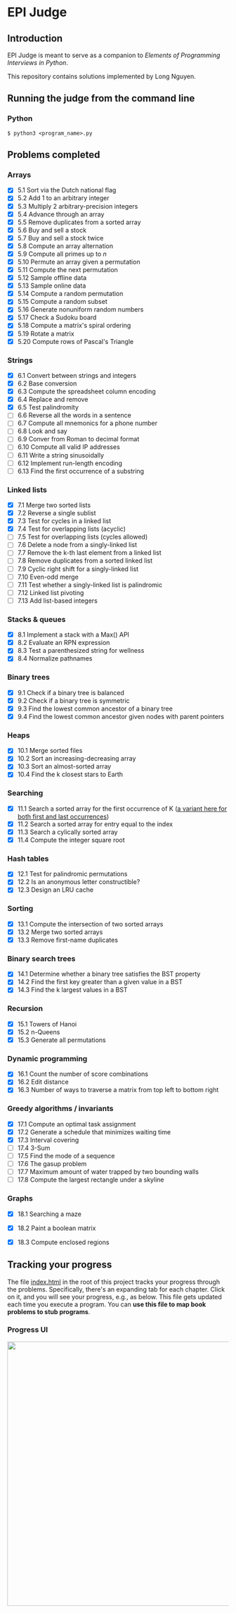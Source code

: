 # EPI Judge

## Introduction

EPI Judge is meant to serve as a companion to *Elements of Programming Interviews in Python*.

This repository contains solutions implemented by Long Nguyen.

## Running the judge from the command line

### Python

    $ python3 <program_name>.py

## Problems completed
### Arrays
- [x] 5.1 Sort via the Dutch national flag
- [x] 5.2 Add 1 to an arbitrary integer
- [x] 5.3 Multiply 2 arbitrary-precision integers
- [x] 5.4 Advance through an array
- [x] 5.5 Remove duplicates from a sorted array
- [x] 5.6 Buy and sell a stock
- [x] 5.7 Buy and sell a stock twice
- [x] 5.8 Compute an array alternation
- [x] 5.9 Compute all primes up to *n*
- [x] 5.10 Permute an array given a permutation
- [x] 5.11 Compute the next permutation
- [x] 5.12 Sample offline data
- [x] 5.13 Sample online data
- [x] 5.14 Compute a random permutation
- [x] 5.15 Compute a random subset
- [x] 5.16 Generate nonuniform random numbers
- [x] 5.17 Check a Sudoku board
- [x] 5.18 Compute a matrix's spiral ordering
- [x] 5.19 Rotate a matrix
- [x] 5.20 Compute rows of Pascal's Triangle
### Strings
- [x] 6.1 Convert between strings and integers
- [x] 6.2 Base conversion
- [x] 6.3 Compute the spreadsheet column encoding
- [x] 6.4 Replace and remove
- [x] 6.5 Test palindromity
- [ ] 6.6 Reverse all the words in a sentence
- [ ] 6.7 Compute all mnemonics for a phone number
- [ ] 6.8 Look and say
- [ ] 6.9 Conver from Roman to decimal format
- [ ] 6.10 Compute all valid IP addresses
- [ ] 6.11 Write a string sinusoidally
- [ ] 6.12 Implement run-length encoding
- [ ] 6.13 Find the first occurrence of a substring
### Linked lists
- [x] 7.1 Merge two sorted lists
- [x] 7.2 Reverse a single sublist
- [x] 7.3 Test for cycles in a linked list
- [x] 7.4 Test for overlapping lists (acyclic)
- [ ] 7.5 Test for overlapping lists (cycles allowed)
- [ ] 7.6 Delete a node from a singly-linked list
- [ ] 7.7 Remove the k-th last element from a linked list
- [ ] 7.8 Remove duplicates from a sorted linked list
- [ ] 7.9 Cyclic right shift for a singly-linked list
- [ ] 7.10 Even-odd merge
- [ ] 7.11 Test whether a singly-linked list is palindromic
- [ ] 7.12 Linked list pivoting
- [ ] 7.13 Add list-based integers
### Stacks & queues
- [x] 8.1 Implement a stack with a Max() API
- [x] 8.2 Evaluate an RPN expression
- [x] 8.3 Test a parenthesized string for wellness
- [x] 8.4 Normalize pathnames
### Binary trees
- [x] 9.1 Check if a binary tree is balanced
- [x] 9.2 Check if a binary tree is symmetric
- [x] 9.3 Find the lowest common ancestor of a binary tree
- [x] 9.4 Find the lowest common ancestor given nodes with parent pointers
### Heaps
- [x] 10.1 Merge sorted files
- [x] 10.2 Sort an increasing-decreasing array
- [x] 10.3 Sort an almost-sorted array
- [x] 10.4 Find the k closest stars to Earth
### Searching
- [x] 11.1 Search a sorted array for the first occurrence of K ([a variant here for both first and last occurrences](https://leetcode.com/problems/find-first-and-last-position-of-element-in-sorted-array/))
- [x] 11.2 Search a sorted array for entry equal to the index
- [x] 11.3 Search a cylically sorted array
- [x] 11.4 Compute the integer square root
### Hash tables
- [x] 12.1 Test for palindromic permutations
- [x] 12.2 Is an anonymous letter constructible?
- [X] 12.3 Design an LRU cache
### Sorting
- [x] 13.1 Compute the intersection of two sorted arrays
- [x] 13.2 Merge two sorted arrays
- [x] 13.3 Remove first-name duplicates
### Binary search trees
- [x] 14.1 Determine whether a binary tree satisfies the BST property
- [x] 14.2 Find the first key greater than a given value in a BST
- [x] 14.3 Find the k largest values in a BST
### Recursion
- [x] 15.1 Towers of Hanoi
- [x] 15.2 n-Queens
- [x] 15.3 Generate all permutations
### Dynamic programming
- [x] 16.1 Count the number of score combinations
- [x] 16.2 Edit distance
- [x] 16.3 Number of ways to traverse a matrix from top left to bottom right
### Greedy algorithms / invariants
- [x] 17.1 Compute an optimal task assignment
- [x] 17.2 Generate a schedule that minimizes waiting time
- [x] 17.3 Interval covering
- [ ] 17.4 3-Sum
- [ ] 17.5 Find the mode of a sequence
- [ ] 17.6 The gasup problem
- [ ] 17.7 Maximum amount of water trapped by two bounding walls
- [ ] 17.8 Compute the largest rectangle under a skyline
### Graphs
- [x] 18.1 Searching a maze
- [x] 18.2 Paint a boolean matrix
- [x] 18.3 Compute enclosed regions


## Tracking your progress

The file [index.html](https://github.com/adnanaziz/EPIJudge/blob/master/index.html) in the root of this project tracks your progress through the problems. Specifically, there's an expanding tab for each chapter. Click on it, and you will see your progress, e.g., as below. This file gets updated each time you execute a program. You can **use this file to map book problems to stub programs**.

### Progress UI
<img src="https://i.imgur.com/xjf7Z32.png" width="600px"></img>
